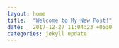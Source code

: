 ```yaml
---
layout: home
title:  "Welcome to My New Post!"
date:   2017-12-27 11:04:23 +0530
categories: jekyll update
---
```

